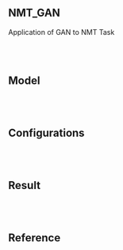 ## NMT_GAN
Application of GAN to NMT Task

<br>
<br>

## Model

<br>
<br>

## Configurations

<br>
<br>

## Result

<br>
<br>

## Reference

<br>

